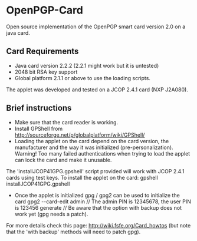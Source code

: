 OpenPGP-Card
============

Open source implementation of the OpenPGP smart card version 2.0 on a java card.

Card Requirements
-----------------
* Java card version 2.2.2 (2.2.1 might work but it is untested)
* 2048 bit RSA key support
* Global platform 2.1.1 or above to use the loading scripts.

The applet was developed and tested on a JCOP 2.4.1 card (NXP J2A080).

Brief instructions
------------------
* Make sure that the card reader is working.
* Install GPShell from http://sourceforge.net/p/globalplatform/wiki/GPShell/
* Loading the applet on the card depend on the card version, the manufacturer and the way it was initialized (pre-personalization).
Warning! Too many failed authentications when trying to load the applet can lock the card and make it unusable.

The 'installJCOP41GPG.gpshell' script provided will work with JCOP 2.4.1 cards using test keys.
To install the applet on the card:
    gpshell installJCOP41GPG.gpshell

* Once the applet is initialized gpg / gpg2 can be used to initialize the card
    gpg2 --card-edit
    admin     // The admin PIN is 12345678, the user PIN is 123456
		generate  // Be aware that the option with backup does not work yet (gpg needs a patch).

For more details check this page: http://wiki.fsfe.org/Card_howtos (but note that the 'with backup' methods will need to patch gpg).